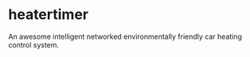 # heatertimer
An awesome intelligent networked environmentally friendly car heating control system.
